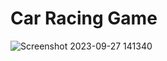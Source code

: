 # Car Racing Game
![Screenshot 2023-09-27 141340](https://github.com/AdiiAnand/Web-Development-Projects/assets/35601079/fb971f2d-fbab-4caa-acf5-e99f41a81c43)
